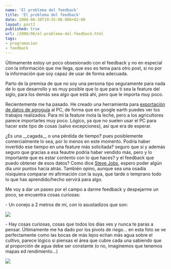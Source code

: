 ```yaml
---
name: 'El problema del feedback'
title: 'El problema del feedback'
date: 2008-06-30T19:55:00.006+02:00
layout: post2
published: true
url: /2008/06/el-problema-del-feedback.html
tags: 
- programacion
- feedback
---
```


Últimamente estoy un poco obsesionado con el feedback y no en especial con la información que me llega, que eso es tema para otro post, si no por la información que soy capaz de usar de forma adecuada.  
  
Parto de la premisa de que no soy una persona tipo seguramente para nada de lo que desarrollo y es muy posible que lo que para ti sea la feature del siglo, para los demás sea algo que está ahí, pero que le importa muy poco.  
  
Recientemente me ha pasado. He creado una herramienta para [exportación de datos de agroguía](http://www.agroguia.es/blog/wordpress/2008/05/07/soporte-para-visulizacion-de-datos-en-pc/) al PC, de forma que en google earth puedes ver los trabajos realizados. Para mi la feature mola la leche, pero a los agricultores parece importarles muy poco. Lógico, ya que no suelen usar el PC para hacer este tipo de cosas (salvo excepciones), así que era de esperar.  
  
¿Es una \_\_cagada\_\_ o una pérdida de tiempo? pues posiblemente comercialmente lo sea, por lo menos en este momento. Podría haber invertido ese tiempo en una feature más solicitada? seguro que sí y además seguro que gracias a esa feautre podría haber vendido más, pero y lo importante que es estar contento con lo que haces? y el feedback que puedo obtener de esos datos? Como dice [Steve Jobs](http://www.youtube.com/watch?v=UF8uR6Z6KLc), espero poder algún día unir puntos hacia atrás. También opino, aunque sea una osadía nisiquiera comparar mi afirmación con la suya, que tarde o temprano todo lo que has aprendido/hecho servirá para algo.  
  
Me voy a dar un paseo por el campo a darme feedback y despejarme un poco, se encuentra cosas curiosas:  
  
\- Un conejo a 2 metros de mi, con lo asustadizos que son:  
  
[![](http://2.bp.blogspot.com/_XzuP3e63Ok8/SGkiFOdy5SI/AAAAAAAAA7o/Kzr09gDBmy4/s320/conejo.png)](http://2.bp.blogspot.com/_XzuP3e63Ok8/SGkiFOdy5SI/AAAAAAAAA7o/Kzr09gDBmy4/s1600-h/conejo.png)  
  
\- Hay cosas curiosas, cosas que todos los días ves y nunca te paras a pensar. Últimamente me ha dado por los pivots de riego... en esta foto se ve perfectamente como las bocas de más lejos echan más agua sobre el cultivo, parece lógico si piensas el área que cubre cada una sabiendo que al proporción de agua debe ser constante (o no, imaginemos que tenemos mapas ed rendimiento...)  
  
[![](http://4.bp.blogspot.com/_XzuP3e63Ok8/SGkidHpYaDI/AAAAAAAAA7w/UXUSvf29pZE/s320/pivot.png)](http://4.bp.blogspot.com/_XzuP3e63Ok8/SGkidHpYaDI/AAAAAAAAA7w/UXUSvf29pZE/s1600-h/pivot.png)